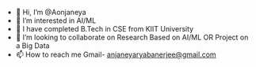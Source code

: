 - 👋 Hi, I’m @Aonjaneya
- 👀 I’m interested in AI/ML
- 🌱 I have completed B.Tech in CSE from KIIT University
- 💞️ I’m looking to collaborate on Research Based on AI/ML OR Project on a Big Data
- 📫 How to reach me Gmail- anjaneyaryabanerjee@gmail.com

<!---
Aonjaneya/Aonjaneya is a ✨ special ✨ repository because its `README.md` (this file) appears on your GitHub profile.
You can click the Preview link to take a look at your changes.
--->
